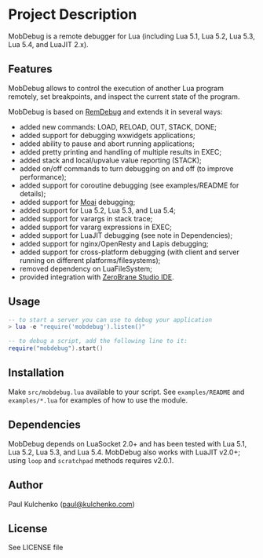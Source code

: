 # Project Description

MobDebug is a remote debugger for Lua (including Lua 5.1, Lua 5.2, Lua 5.3, Lua 5.4, and LuaJIT 2.x).

## Features

MobDebug allows to control the execution of another Lua program remotely,
set breakpoints, and inspect the current state of the program.

MobDebug is based on [RemDebug](http://www.keplerproject.org/remdebug/) and
extends it in several ways:

* added new commands: LOAD, RELOAD, OUT, STACK, DONE;
* added support for debugging wxwidgets applications;
* added ability to pause and abort running applications;
* added pretty printing and handling of multiple results in EXEC;
* added stack and local/upvalue value reporting (STACK);
* added on/off commands to turn debugging on and off (to improve performance);
* added support for coroutine debugging (see examples/README for details);
* added support for [Moai](http://getmoai.com/) debugging;
* added support for Lua 5.2, Lua 5.3, and Lua 5.4;
* added support for varargs in stack trace;
* added support for vararg expressions in EXEC;
* added support for LuaJIT debugging (see note in Dependencies);
* added support for nginx/OpenResty and Lapis debugging;
* added support for cross-platform debugging (with client and server running on different platforms/filesystems);
* removed dependency on LuaFileSystem;
* provided integration with [ZeroBrane Studio IDE](http://studio.zerobrane.com/).

## Usage

```lua
-- to start a server you can use to debug your application
> lua -e "require('mobdebug').listen()"

-- to debug a script, add the following line to it:
require("mobdebug").start()
```

## Installation

Make `src/mobdebug.lua` available to your script.
See `examples/README` and `examples/*.lua` for examples of how to use the module.

## Dependencies

MobDebug depends on LuaSocket 2.0+ and has been tested with Lua 5.1, Lua 5.2, Lua 5.3, and Lua 5.4.
MobDebug also works with LuaJIT v2.0+; using `loop` and `scratchpad` methods requires v2.0.1.

## Author

Paul Kulchenko (paul@kulchenko.com)

## License

See LICENSE file
